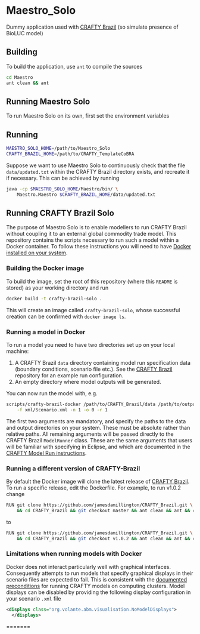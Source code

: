 # Maestro_Solo
Dummy application used with [CRAFTY Brazil][crafty-brazil] (so simulate presence of BioLUC model)

## Building

To build the application, use `ant` to compile the sources

```bash
cd Maestro
ant clean && ant
```

## Running Maestro Solo

To run Maestro Solo on its own, first set the environment variables

## Running

```bash
MAESTRO_SOLO_HOME=/path/to/Maestro_Solo
CRAFTY_BRAZIL_HOME=/path/to/CRAFTY_TemplateCoBRA
```

Suppose we want to use Maestro Solo to continuously check that the file `data/updated.txt` within the CRAFTY Brazil directory exists, and recreate it if necessary. This can be achieved by running

```bash
java -cp $MAESTRO_SOLO_HOME/Maestro/bin/ \
    Maestro.Maestro $CRAFTY_BRAZIL_HOME/data/updated.txt
```

## Running CRAFTY Brazil Solo

The purpose of Maestro Solo is to enable modellers to run CRAFTY Brazil without coupling it to an external global commodity trade model. This repository contains the scripts necessary to run such a model within a Docker container. To follow these instructions you will need to have [Docker installed on your system](https://docs.docker.com/get-docker/).

### Building the Docker image

To build the image, set the root of this repository (where this `README` is stored) as your working directory and run

```bash
docker build -t crafty-brazil-solo .
```

This will create an image called `crafty-brazil-solo`, whose successful creation can be confirmed with `docker image ls`.

### Running a model in Docker

To run a model you need to have two directories set up on your local machine:

1. A CRAFTY Brazil `data` directory containing model run specification data (boundary conditions, scenario file etc.). See the [CRAFTY Brazil][crafty-brazil] repository for an example run configuration.
2. An empty directory where model outputs will be generated.

You can now run the model with, e.g.

```bash
scripts/crafty-brazil-docker /path/to/CRAFTY_Brazil/data /path/to/output \
    -f xml/Scenario.xml -n 1 -o 0 -r 1
```

The first two arguments are mandatory, and specify the paths to the data and output directories on your system. These must be absolute rather than relative paths. All remaining arguments will be passed directly to the CRAFTY Brazil `ModelRunner` class. These are the same arguments that users will be familiar with specifying in Eclipse, and which are documented in the [CRAFTY Model Run instructions][model-run-instructions].

### Running a different version of CRAFTY-Brazil

By default the Docker image will clone the latest release of [CRAFTY Brazil][crafty-brazil]. To run a specific release, edit the Dockerfile. For example, to run v1.0.2 change

```bash
RUN git clone https://github.com/jamesdamillington/CRAFTY_Brazil.git \
    && cd CRAFTY_Brazil && git checkout master && ant clean && ant && cd ..
```

to

```bash
RUN git clone https://github.com/jamesdamillington/CRAFTY_Brazil.git \
    && cd CRAFTY_Brazil && git checkout v1.0.2 && ant clean && ant && cd ..
```

### Limitations when running models with Docker

Docker does not interact particularly well with graphical interfaces. Consequently attempts to run models that specify graphical displays in their scenario files are expected to fail. This is consistent with the [documented preconditions][model-run-instructions] for running CRAFTY models on computing clusters. Model displays can be disabled by providing the following display configuration in your scenario `.xml` file

```xml
<displays class="org.volante.abm.visualisation.NoModelDisplays">
  </displays>
```

[crafty-brazil]: https://github.com/jamesdamillington/CRAFTY_Brazil
[model-run-instructions]: https://www.wiki.ed.ac.uk/display/CRAFTY/Model+Run+Instructions.
=======
